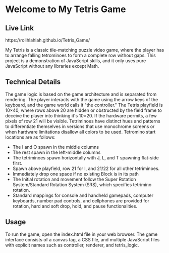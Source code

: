 <h1>Welcome to My Tetris Game</h1>

<h2>Live Link</h2>     https://rolihlahlah.github.io/Tetris_Game/

<p>My Tetris is a classic tile-matching puzzle video game, where the player has to arrange falling tetrominoes to form a complete row without gaps. This project is a demonstration of JavaScript skills, and it only uses pure JavaScript without any libraries except Math.</p>

<h2>Technical Details</h2>

<p>The game logic is based on the game architecture and is separated from rendering. The player interacts with the game using the arrow keys of the keyboard, and the game world calls it "the controller." The Tetris playfield is 10×40, where rows above 20 are hidden or obstructed by the field frame to deceive the player into thinking it's 10×20. If the hardware permits, a few pixels of row 21 will be visible. Tetriminoes have distinct hues and patterns to differentiate themselves in versions that use monochrome screens or when hardware limitations disallow all colors to be used. Tetromino start locations are as follows:</p>
<ul>
<li>The I and O spawn in the middle columns</li>
<li>The rest spawn in the left-middle columns</li>
<li>The tetriminoes spawn horizontally with J, L, and T spawning flat-side first.</li>
<li>Spawn above playfield, row 21 for I, and 21/22 for all other tetriminoes.</li>
<li>Immediately drop one space if no existing Block is in its path</li>
<li>The Initial rotation and movement follow the Super Rotation System/Standard Rotation System (SRS), which specifies tetrimino rotation. </li>
<li>Standard mappings for console and handheld gamepads, computer keyboards, number pad controls, and cellphones are provided for rotation, hard and soft drop, hold, and pause functionalities.</li>
</ul>

<h2>Usage</h2>

<p>To run the game, open the index.html file in your web browser. The game interface consists of a canvas tag, a CSS file, and multiple JavaScript files with explicit names such as controller, renderer, and tetris_logic.</p>
